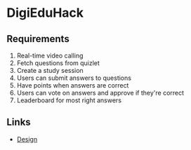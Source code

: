 # DigiEduHack

## Requirements
1. Real-time video calling
2. Fetch questions from quizlet
3. Create a study session
4. Users can submit answers to questions
4. Have points when answers are correct
5. Users can vote on answers and approve if they're correct
6. Leaderboard for most right answers

## Links
* [Design](https://excalidraw.com/#room=7f2978a6f02e54ede2a7,woTkiNoCcUCfus4dmXSUEQ)
